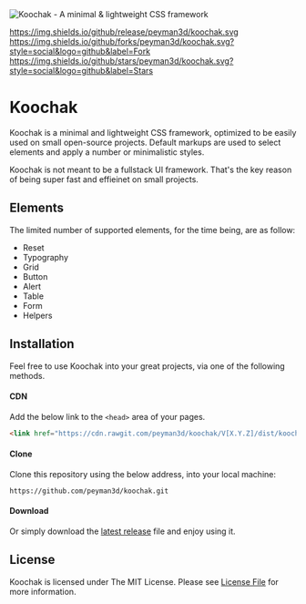 <img src="https://rawgit.com/peyman3d/koochak/master/assets/readme-header.png" alt="Koochak - A minimal & lightweight CSS framework">

https://img.shields.io/github/release/peyman3d/koochak.svg
https://img.shields.io/github/forks/peyman3d/koochak.svg?style=social&logo=github&label=Fork
https://img.shields.io/github/stars/peyman3d/koochak.svg?style=social&logo=github&label=Stars


Koochak
=======
Koochak is a minimal and lightweight CSS framework, optimized to be easily used on small open-source projects. Default markups are used to select elements and apply a number or minimalistic styles.

Koochak is not meant to be a fullstack UI framework. That's the key reason of being super fast and effieinet on small projects.

Elements
-------
The limited number of supported elements, for the time being, are as follow:

* Reset
* Typography
* Grid
* Button
* Alert
* Table
* Form
* Helpers

Installation
----------

Feel free to use Koochak into your great projects, via one of the following methods. 

#### CDN

Add the below link to the `<head>` area of your pages.

```html
<link href="https://cdn.rawgit.com/peyman3d/koochak/V[X.Y.Z]/dist/koochak.css" rel="stylesheet" type="text/css"/>
```

#### Clone

Clone this repository using the below address, into your local machine:

```
https://github.com/peyman3d/koochak.git
```

#### Download

Or simply download the [latest release](https://github.com/peyman3d/koochak/releases) file and enjoy using it.

License
-------
Koochak is licensed under The MIT License. Please see [License File](https://github.com/peyman3d/koochak/blob/master/LICENSE) for more information.
